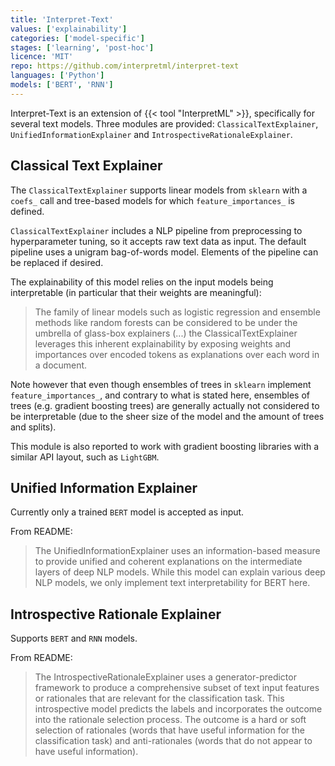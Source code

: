 ```yaml
---
title: 'Interpret-Text'
values: ['explainability']
categories: ['model-specific']
stages: ['learning', 'post-hoc']
licence: 'MIT'
repo: https://github.com/interpretml/interpret-text
languages: ['Python']
models: ['BERT', 'RNN']
---
```


Interpret-Text is an extension of {{< tool "InterpretML" >}}, specifically for several text models.
Three modules are provided: `ClassicalTextExplainer`, `UnifiedInformationExplainer` and `IntrospectiveRationaleExplainer`.

## Classical Text Explainer

The `ClassicalTextExplainer` supports linear models from `sklearn` with a `coefs_` call and tree-based models for which `feature_importances_` is defined.

`ClassicalTextExplainer` includes a NLP pipeline from preprocessing to hyperparameter tuning, so it accepts raw text data as input.
The default pipeline uses a unigram bag-of-words model.
Elements of the pipeline can be replaced if desired.

The explainability of this model relies on the input models being interpretable (in particular that their weights are meaningful):

> The family of linear models such as logistic regression and ensemble methods like random forests can be considered to be under the umbrella of glass-box explainers (...) the ClassicalTextExplainer leverages this inherent explainability by exposing weights and importances over encoded tokens as explanations over each word in a document.

Note however that even though ensembles of trees in `sklearn` implement `feature_importances_`, and contrary to what is stated here, ensembles of trees (e.g. gradient boosting trees) are generally actually not considered to be interpretable (due to the sheer size of the model and the amount of trees and splits).

This module is also reported to work with gradient boosting libraries with a similar API layout, such as `LightGBM`.

## Unified Information Explainer

Currently only a trained `BERT` model is accepted as input.

From README:

> The UnifiedInformationExplainer uses an information-based measure to provide unified and coherent explanations on the intermediate layers of deep NLP models. While this model can explain various deep NLP models, we only implement text interpretability for BERT here.

## Introspective Rationale Explainer

Supports `BERT` and `RNN` models.

From README:

> The IntrospectiveRationaleExplainer uses a generator-predictor framework to produce a comprehensive subset of text input features or rationales that are relevant for the classification task. This introspective model predicts the labels and incorporates the outcome into the rationale selection process. The outcome is a hard or soft selection of rationales (words that have useful information for the classification task) and anti-rationales (words that do not appear to have useful information).

